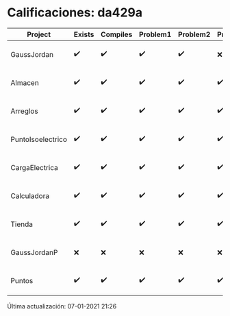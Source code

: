 # Calificaciones: da429a
|Project|Exists|Compiles|Problem1|Problem2|Problem3|Extra|Grade|CommitHash|CommitDate|CheckDate|DueDate|Comments|
|-|-|-|-|-|-|-|-|-|-|-|-|-|
|GaussJordan|✔️|✔️|✔️|✔️|❌|✔️|10.0|50aace5c5a8d1a592b536f10d08fab2a65829826|25-10-2020 00:13:22|29-10-2020 21:33:54|29-10-2020 21:00:00|//No avisa al usuario que el sistema no tiene solución/|
|Almacen|✔️|✔️|✔️|✔️|✔️|✔️|10.0|b98959049a4e883af11dbcd5fe1e27fe2f921343|28-11-2020 14:10:30|28-11-2020 21:01:16|04-12-2020 21:00:00|///|
|Arreglos|✔️|✔️|✔️|✔️|✔️|✔️|10.0|1ff1ddae1fa309ab630dd25ad55b0aa62acc8b3a|20-10-2020 10:39:12|27-10-2020 22:23:00|22-10-2020 21:00:00|///|
|PuntoIsoelectrico|✔️|✔️|✔️|✔️|✔️|✔️|10.0|fbfc1f0827aaef51efe7a4e7a483247d2f19b2c3|22-11-2020 20:53:51|22-11-2020 21:01:03|26-11-2020 21:00:00|///|
|CargaElectrica|✔️|✔️|✔️|✔️|✔️|✔️|10.0|5d5d8f59bacd8df68a201b343209b5cb1c1a6c00|18-11-2020 12:53:14|18-11-2020 21:36:50|19-11-2020 21:00:00|///|
|Calculadora|✔️|✔️|✔️|✔️|✔️|✔️|10.0|3fc2592b4c67bb5d592aaeb5e410967f74685abe|08-10-2020 14:04:08|15-10-2020 21:24:08|15-10-2020 21:00:00|nan|
|Tienda|✔️|✔️|✔️|✔️|✔️|✔️|10.0|7d0ebe48bb4c6c377ba32b6b399dfdfbd4900d23|08-12-2020 21:12:44|09-12-2020 21:14:28|11-12-2020 21:00:00|///|
|GaussJordanP|❌|❌|❌|❌|❌|❌|5.0|nan|nan|07-01-2021 21:26:01|14-01-2021 21:00:00|No se encontró el archivo en PracticasComputacionI/GaussJordanP/GaussJordanP.py|
|Puntos|✔️|✔️|✔️|✔️|✔️|✔️|10.0|af6e5763ef917e746ac7ea84ed905e56274de6e6|03-11-2020 19:32:21|03-11-2020 21:31:54|05-11-2020 21:00:00|///|

Última actualización: 07-01-2021 21:26